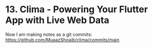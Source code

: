 # 13. Clima - Powering Your Flutter App with Live Web Data

Now I am making notes as a git commits: https://github.com/MuaazShoaib/clima/commits/main
